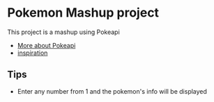 # Pokemon Mashup project

This project is a mashup using Pokeapi

* [More about Pokeapi](https://pokeapi.co)
* [inspiration](http://www.programmableweb.com/mashups)

## Tips

* Enter any number from 1 and the pokemon's info will be displayed


